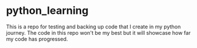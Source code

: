 # python_learning

This is a repo for testing and backing up code that I create in my python journey.
The code in this repo won't be my best but it will showcase how far my code has progressed.